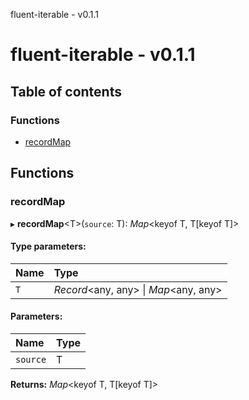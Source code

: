 fluent-iterable - v0.1.1

# fluent-iterable - v0.1.1

## Table of contents

### Functions

- [recordMap](README.md#recordmap)

## Functions

### recordMap

▸ **recordMap**<T\>(`source`: T): *Map*<keyof T, T[keyof T]\>

#### Type parameters:

Name | Type |
:------ | :------ |
`T` | *Record*<any, any\> \| *Map*<any, any\> |

#### Parameters:

Name | Type |
:------ | :------ |
`source` | T |

**Returns:** *Map*<keyof T, T[keyof T]\>
